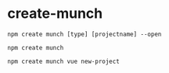 # create-munch

```
npm create munch [type] [projectname] --open
```


```
npm create munch
```

```
npm create munch vue new-project
```